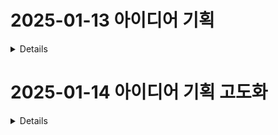 
# 2025-01-13 아이디어 기획
<details>
# **🏠 APTogether: 입주민들이 함께 만들어가는 커뮤니티**



## 1. 사용자

**관리자: 아파트 관리인 / 유저: 해당 아파트 입주민**

## 2. 가입

- 유저(입주민)는 아파트 동호수와 이름 등 인적사항을 제출
- 관리자(아파트 관리인)은 확인후 가입 승인

## 3. 주요기능

### 공지알림(관리자)


1️⃣**관리자가 전체 공지 작성**

2️⃣**모든 입주민에게 푸시 알림 발송**

### 커뮤니티 기능

예시) 중고거래

1️⃣ **게시판에 '중고거래' 글 작성** 

2️⃣ **채팅 기능으로 구매자와 실시간 대화** 

3️⃣ **거주 인증된 사용자와만 거래 가능 (사기 방지)**

4️⃣ **거래 완료 후 거래 후기 작성**

이외에 **자유게시판, 분실물게시판, 공동구매 게시판, 이사/집수리** 등등

### 생활불편신고

예시) 층간소음

1️⃣ **층간소음 신고 게시판에 작성 (블라인드 가능)**

2️⃣ **그래도 해결이 안되면 관리자에게 DM**

**3️⃣ 관리자가 직접 개입(중재)**

**4️⃣ (해결방안은 좀더 고민해봐야할듯)**

이외의 고민) 주차(이중주차),,,

## 4. 추가기능

- 아파트메이트 매칭
- 관리자기능( 점검같은 아파트스케줄 한눈에 확인가능한 기능)



# **🚀 AI 기반 블라인드 팀 매칭 플랫폼**

---

### **🔹 문제 상황**

1. **잦은 조 변경과 팀원모집으로 인한 스트레스**: 프로젝트마다 팀원을 새로 찾아야 하는 불편함
2. **실력과 성향 차이로 인한 팀워크 문제**: 코드 스타일과 협업 방식이 맞지 않으면 비효율적인 협업 발생
3. **편견 및 선입견 문제**: 팀원 선택 시 선입견이 개입될 가능성이 있음

### **🔹 해결 방안**

✅ **AI 기반 팀 매칭 시스템**:

- 사용자의 **코딩 실력, 협업 스타일, 관심 분야**를 분석해 적합한 팀원 추천
- **블라인드 매칭 방식** 도입 → 추천된 팀원의 신상 정보 비공개

✅ **WebRTC를 활용한 사전 협업 테스트**:

- 추천된 팀원과 실시간 **화상 미팅 및 코드 협업**을 통해 적합성 판단
- WebRTC를 활용한 **실시간 코드 공유 및 토론 기능** 추가

✅ **AI 코드 리뷰 및 협업 지원**:

- AI가 팀원 간 코드 스타일을 분석해 자동 피드백 제공
- 프로젝트별 **GitHub PR 자동 리뷰 및 가이드 제공**

### **🔹 구현 방법**

### **1️⃣ AI 기반 블라인드 매칭 시스템**

- **코딩 실력 분석**:
    - GitHub/GitLab 데이터를 분석해 주요 사용 언어, 커밋 패턴, 코드 스타일 평가
    - 알고리즘 테스트 및 과제 제출을 통한 실력 점수화
- **협업 성향 분석**:
    - 간단한 설문(예: MBTI, 성향 테스트)으로 협업 스타일 파악
    - 이전 프로젝트 참여 기록 분석
- **블라인드 매칭**:
    - AI가 매칭된 팀원의 정보를 가리고 추천
    - WebRTC 기반 화상 통화까지 **팀원의 이름, 경력, 실력 등 숨김**

---

### **2️⃣ WebRTC 기반 실시간 협업 평가**

- **실시간 아바타 화상 미팅** (WebRTC)
    - 추천된 팀원과 10~15분간 실시간 토론 및 협업 테스트 진행
    - 상대방과 코드 스타일, 커뮤니케이션 방식이 맞는지 직접 확인
    - 아바타 구현 안되면 음성변조통화로 갑니다.
- **실시간 코드 공유 & 토론**
    - WebRTC 기반 **코드 공유 기능 (CodeMirror, Monaco Editor 활용)**
    - 공동 작업 후 피드백을 남길 수 있는 **코드 리뷰 시스템 추가**
- **매칭 확정**
    - 일정 시간 후 팀원 결정 → 확정된 팀원의 정보 공개

---

### **3️⃣ AI 기반 코드 리뷰 및 협업 지원**

- **코드 스타일 자동 리뷰 (GPT API 활용)**
    - 같은 기능을 하는 코드여도 팀원간 코딩 스타일이 다를 수 있음
    - 코드 스타일을 분석하여 일관된 코드 작성 유도
    - 실시간 GitHub PR 리뷰 자동 생성
    - AI가 **"이 함수의 네이밍 스타일이 다릅니다. PEP8 기준에 맞춰 수정하는 것이 좋습니다."** 같은 피드백 제공
- **팀 협업 가이드 제공**
    - AI가 프로젝트 성향에 맞는 **협업 도구 추천 (Slack, Notion, Trello 등)**
    - 팀별 목표 설정 및 일정 관리 기능 제공


# 개발공부

## 리액트

### 1. 컴포넌트 화의 중요성
리액트에서 컨포넌트화는 **유지보수성**과 **재사용성**을 높이는 핵심 개념이다.

### 2. CSS 알게된 점
1.  flex: 1

- flex: 1은 flex-grow, flex-shrink, flex-basis를 모두 설정하는 단축 속성이다.

- 부모 요소가 display: flex 일 때, 자식 요소가 동일한 비율로 공간을 차지하도록 합니다.

</details>

# 2025-01-14 아이디어 기획 고도화
<details>
## **📌 여행 패키지 플랫폼 프로젝트 – 피드백 정리**

### **1️⃣ 전체 프로세스**

✅ 현재 기획된 프로세스는 괜찮음

✅ 사용자(여행자)가 모든 것을 직접 기획하는 방식이 아니므로 접근성이 좋음

---

### **2️⃣ 여행사 편집 화면 필요**

✅ 여행사 측에서 직접 일정을 편집할 수 있는 화면 필요

✅ 여행사가 고객 맞춤형 패키지를 구성할 수 있어야 함

---

### **3️⃣ 항공권 관련 문제 해결**

✅ 비행기 표 예매 여부를 필터링하는 기능 필요

✅ API 연동을 통해 항공편이 있는지 없는지 확인할 수 있어야 함

---

### **4️⃣ 수익 모델**

✅ 여행사로부터 중간 수수료를 받는 방식 고려

✅ 수수료를 받으면 책임도 따라오므로 정책을 명확하게 설정해야 함

---

### **5️⃣ 여행사 최소 인원 기준 조사 필요**

✅ 여행사가 패키지 상품을 제공할 최소 인원이 필요함

✅ 보통 패키지 여행은 **최소 8명~20명 이상**이 일반적 → 기준 확인 필요

✅ 최소 인원에 따라 가격 변동 가능

---

### **6️⃣ 여행사의 기존 패키지 상품 연동 여부**

✅ 여행사의 실제 패키지 상품을 플랫폼에 표시하는 기능 고려

✅ 하지만 API 연동이 어려울 수 있음

---

### **7️⃣ 가족 단위 여행 고려**

✅ 가족 단위 (예: 4인) 여행을 고려한 기능 추가 필요

---

### **8️⃣ 예약금 결제 방식**

✅ **카카오페이 API** 활용해 우리 측으로 결제하는 방식 가능

✅ 예약금은 여행사의 제안을 확정한 뒤에 받아야 함

---

### **9️⃣ 여행 기획 요소 – 필수 vs 선택**

✅ 필수 일정만 포함할지, 추가 선택 옵션(A+α)을 줄 것인지 고민 필요

✅ 단순 정량적 정보(날짜, 인원)뿐만 아니라 정성적 요소(여행 스타일)도 반영 필요

---

### **🔟 사용자 추천 시스템**

✅ 기존 사용자들이 기획했던 여행 일정을 추천하는 기능 추가 고려

---

### **1️⃣1️⃣ 공동 작업 필수 추가**

✅ 여러 명이 함께 여행 기획을 할 수 있도록 공동 작업 기능 필수 추가

---

### **1️⃣2️⃣ 자유도 조절 필요**

✅ 완전 자유로운 입력 방식보다는 **템플릿 기반 기획**이 더 적절할 듯

✅ 일정과 조건을 정형화해야 지표 신뢰도가 높아짐

✅ 자유도는 일정 코멘트 정도로 제한하는 것이 적절

---

### **1️⃣3️⃣ 탈주자(이탈 인원)에 대한 정책 필요**

✅ 예약금은 여행사 제안 확정 후 받아야 함

✅ 여행 인원이 중간에 빠졌을 때 남은 인원은 어떻게 처리할지 정책 필요

---

### **1️⃣4️⃣ 여행사와 고객 간의 소통 방식 결정**

✅ 여행사와 고객 간의 소통을 우리 플랫폼 내에서만 할 것인지 결정 필요

✅ 직접 연락을 허용할 경우, 플랫폼 역할이 줄어들 수 있음

---

### **1️⃣5️⃣ 법적 책임 문제**

✅ 중개 플랫폼이므로, 당근마켓처럼 수수료 없이 중개만 할 수도 있음

✅ 하지만 수수료를 받을 경우 중개 책임이 커짐 → 명확한 정책 수립 필요

---

### **1️⃣6️⃣ 기존 여행사 정책 참고**

✅ 기존 여행사들의 정책을 조사하고, 비슷한 방향으로 가면 문제 최소화 가능

---

### **1️⃣7️⃣ 음성 기반 기능 고려**

✅ 여행 일정 기획 과정에서 음성 입력이나 음성 지원 기능 추가 가능

---

## **📌 결론 – 핵심 개선 방향**

1. **여행사 편집 화면 추가** → 여행사가 직접 일정을 조정할 수 있어야 함
2. **항공권 API 필터링** → 이용 가능한 항공편만 표시하도록 개선
3. **최소 인원 정책 조사** → 몇 명 이상이어야 여행사가 패키지를 제공할지 확인
4. **수익 모델 명확화** → 여행사 수수료 방식 정의 및 책임 문제 해결
5. **탈주자 정책 마련** → 예약 확정 후 빠지는 인원 처리 방안 마련
6. **공동 작업 & 추천 기능 추가** → 여러 명이 함께 기획 가능, 기존 일정 추천
7. **자유도 조절 & 템플릿화** → 지표 신뢰도를 위해 일정 작성 형식 정형화
8. **여행사와 고객 간 소통 방식 결정** → 플랫폼 내 소통만 허용할지 여부 결정
</details>
